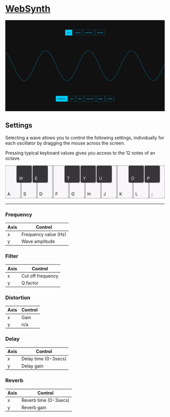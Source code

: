 # [WebSynth](https://synth.joextodd.com)

![Screenshot](./assets/screenshot.png)

## Settings

Selecting a wave allows you to control the following settings, individually for each oscillator by dragging the mouse across the screen.

Pressing typical keyboard values gives you access to the 12 notes of an octave.

![Keyboard](./assets/keyboard.png)

---

### Frequency 

| Axis |         Control        |
|------|------------------------|
|  x   | Frequency value (Hz)   |
|  y   | Wave amplitude         |

### Filter

| Axis |         Control        |
|------|------------------------|
|  x   | Cut off frequency      |
|  y   | Q factor               |

### Distortion

| Axis |         Control        |
|------|------------------------|
|  x   | Gain                   |
|  y   | n/a                    |

### Delay

| Axis |         Control        |
|------|------------------------|
|  x   | Delay time (0-3secs)   |
|  y   | Delay gain             |

### Reverb

| Axis |         Control        |
|------|------------------------|
|  x   | Reverb time (0-3secs)  |
|  y   | Reverb gain            |